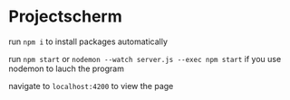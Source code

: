# Projectscherm
run `npm i` to install packages automatically

run `npm start` or `nodemon --watch server.js --exec npm start` if you use nodemon to lauch the program

navigate to `localhost:4200` to view the page
